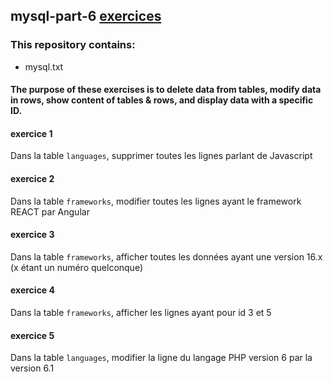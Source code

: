 ## mysql-part-6 [exercices](https://github.com/HedyKatherine/SQL/blob/master/partie6.md)

### This repository contains:
* mysql.txt

#### The purpose of these exercises is to delete data from tables, modify data in rows, show content of tables & rows, and display data with a specific ID.

#### exercice 1

Dans la table `languages`, supprimer toutes les lignes parlant de Javascript

#### exercice 2

Dans la table `frameworks`, modifier toutes les lignes ayant le framework REACT par Angular


#### exercice 3

Dans la table `frameworks`, afficher toutes les données ayant une version 16.x (x étant un numéro quelconque)


#### exercice 4

Dans la table `frameworks`, afficher les lignes ayant pour id 3 et 5


#### exercice 5

Dans la table `languages`, modifier la ligne du langage PHP version 6 par la version 6.1
